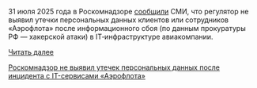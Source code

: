 <!--2025-07-31 14:00:06-->
<div class="yb">
  <div class="rss habr"><p>31 июля 2025 года в Роскомнадзоре <a href="https://www.rbc.ru/technology_and_media/31/07/2025/688b61289a7947a60751f6e9" rel="noopener noreferrer nofollow">сообщили</a> СМИ, что регулятор не выявил&nbsp;утечки персональных данных клиентов или&nbsp;сотрудников «Аэрофлота» после информационного сбоя (по данным прокуратуры РФ&nbsp;— хакерской атаки) в&nbsp;IT‑инфраструктуре авиакомпании.</p> <a href="https://habr.com/ru/articles/932910/#habracut">Читать далее</a> <p class="titl"><a href="https://habr.com/ru/news/932910/?utm_source=habrahabr&utm_medium=rss&utm_campaign=932910">Роскомнадзор не выявил утечек персональных данных после инцидента с IT-сервисами «Аэрофлота»</a></p></div>
</div>
